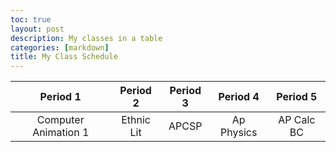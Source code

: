 ```yaml
---
toc: true
layout: post
description: My classes in a table
categories: [markdown]
title: My Class Schedule
---
```


|Period 1| Period 2| Period 3| Period 4| Period 5|
|:---------:|:---------:|:---------:|:---------:|:---------:|
|Computer Animation 1| Ethnic Lit| APCSP| Ap Physics| AP Calc BC|